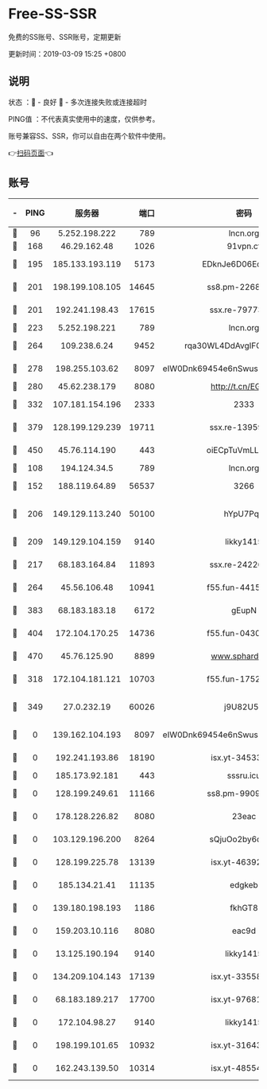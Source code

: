 # Free-SS-SSR

免费的SS账号、SSR账号，定期更新

更新时间：2019-03-09 15:25 +0800

## 说明

状态     ：🙂 - 良好 🙁 - 多次连接失败或连接超时

PING值   ：不代表真实使用中的速度，仅供参考。

账号兼容SS、SSR，你可以自由在两个软件中使用。

👉[扫码页面](https://liesauer.github.io/Free-SS-SSR/)👈

## 账号

|-|PING|服务器|端口|密码|加密方式|区域|
|:----:|:----:|:-----:|-----:|:----:|:----:|:----:|
|🙂|96|5.252.198.222|789|lncn.org|rc4|JP|
|🙂|168|46.29.162.48|1026|91vpn.cf|rc4-md5|RU|
|🙂|195|185.133.193.119|5173|EDknJe6D06EoWDaw|aes-256-cfb|US|
|🙂|201|198.199.108.105|14645|ss8.pm-22688223|aes-256-cfb|US|
|🙂|201|192.241.198.43|17615|ssx.re-79773961|aes-256-cfb|US|
|🙂|223|5.252.198.221|789|lncn.org|rc4|JP|
|🙂|264|109.238.6.24|9452|rqa30WL4DdAvgIFG6Fs3znzTa|aes-256-cfb|FR|
|🙂|278|198.255.103.62|8097|eIW0Dnk69454e6nSwuspv9DmS201tQ0D|aes-256-cfb|US|
|🙂|280|45.62.238.179|8080|http://t.cn/EGJIyrl|rc4-md5|CA|
|🙂|332|107.181.154.196|2333|2333|aes-256-cfb|US|
|🙂|379|128.199.129.239|19711|ssx.re-13959814|aes-256-cfb|SG|
|🙂|450|45.76.114.190|443|oiECpTuVmLLxk4Ts|aes-256-cfb|AU|
|🙂|108|194.124.34.5|789|lncn.org|rc4|JP|
|🙂|152|188.119.64.89|56537|3266|aes-256-cfb|RU|
|🙂|206|149.129.113.240|50100|hYpU7PqP|chacha20-ietf-poly1305|CN|
|🙂|209|149.129.104.159|9140|likky1415|aes-256-cfb|HK|
|🙂|217|68.183.164.84|11893|ssx.re-24226841|aes-256-cfb|US|
|🙂|264|45.56.106.48|10941|f55.fun-44155061|aes-256-cfb|US|
|🙂|383|68.183.183.18|6172|gEupN|aes-256-cfb|SG|
|🙂|404|172.104.170.25|14736|f55.fun-04300289|aes-256-cfb|SG|
|🙂|470|45.76.125.90|8899|www.sphard.com|aes-256-cfb|AU|
|🙁|318|172.104.181.121|10703|f55.fun-17527319|aes-256-cfb|SG|
|🙁|349|27.0.232.19|60026|j9U82U53|xchacha20-ietf-poly1305|HK|
|🙁|0|139.162.104.193|8097|eIW0Dnk69454e6nSwuspv9DmS201tQ0D|aes-256-cfb|JP|
|🙁|0|192.241.193.86|18190|isx.yt-34533173|aes-256-cfb|US|
|🙁|0|185.173.92.181|443|sssru.icu|rc4-md5|RU|
|🙁|0|128.199.249.61|11166|ss8.pm-99097574|aes-256-cfb|SG|
|🙁|0|178.128.226.82|8080|23eac|aes-256-cfb|CA|
|🙁|0|103.129.196.200|8264|sQjuOo2by6oftqlp|aes-256-cfb|US|
|🙁|0|128.199.225.78|13139|isx.yt-46392951|aes-256-cfb|SG|
|🙁|0|185.134.21.41|11135|edgkeb|aes-256-cfb|GB|
|🙁|0|139.180.198.193|1186|fkhGT8|aes-256-cfb|JP|
|🙁|0|159.203.10.116|8080|eac9d|aes-256-cfb|CA|
|🙁|0|13.125.190.194|9140|likky1415|aes-256-cfb|KR|
|🙁|0|134.209.104.143|17139|isx.yt-33558802|aes-256-cfb|SG|
|🙁|0|68.183.189.217|17700|isx.yt-97681259|aes-256-cfb|SG|
|🙁|0|172.104.98.27|9140|likky1415|aes-256-cfb|JP|
|🙁|0|198.199.101.65|10932|isx.yt-31643189|aes-256-cfb|US|
|🙁|0|162.243.139.50|10314|isx.yt-48554575|aes-256-cfb|US|
